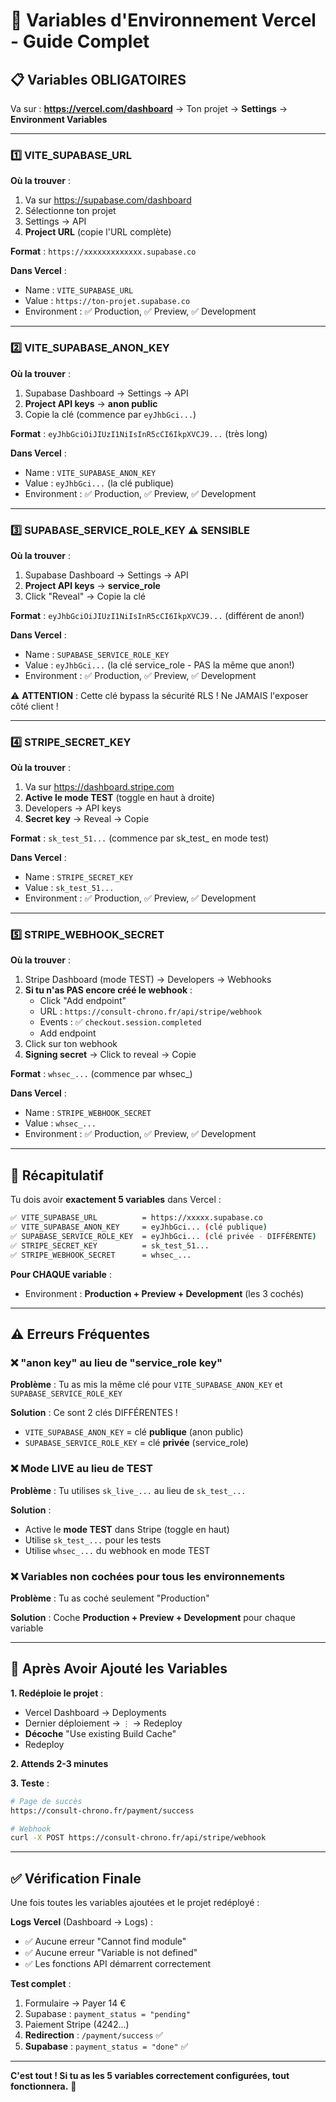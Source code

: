 # 🔐 Variables d'Environnement Vercel - Guide Complet

## 📋 Variables OBLIGATOIRES

Va sur : **https://vercel.com/dashboard** → Ton projet → **Settings** → **Environment Variables**

---

### 1️⃣ VITE_SUPABASE_URL

**Où la trouver** :
1. Va sur https://supabase.com/dashboard
2. Sélectionne ton projet
3. Settings → API
4. **Project URL** (copie l'URL complète)

**Format** : `https://xxxxxxxxxxxxx.supabase.co`

**Dans Vercel** :
- Name : `VITE_SUPABASE_URL`
- Value : `https://ton-projet.supabase.co`
- Environment : ✅ Production, ✅ Preview, ✅ Development

---

### 2️⃣ VITE_SUPABASE_ANON_KEY

**Où la trouver** :
1. Supabase Dashboard → Settings → API
2. **Project API keys** → **anon public**
3. Copie la clé (commence par `eyJhbGci...`)

**Format** : `eyJhbGciOiJIUzI1NiIsInR5cCI6IkpXVCJ9...` (très long)

**Dans Vercel** :
- Name : `VITE_SUPABASE_ANON_KEY`
- Value : `eyJhbGci...` (la clé publique)
- Environment : ✅ Production, ✅ Preview, ✅ Development

---

### 3️⃣ SUPABASE_SERVICE_ROLE_KEY ⚠️ SENSIBLE

**Où la trouver** :
1. Supabase Dashboard → Settings → API
2. **Project API keys** → **service_role**
3. Click "Reveal" → Copie la clé

**Format** : `eyJhbGciOiJIUzI1NiIsInR5cCI6IkpXVCJ9...` (différent de anon!)

**Dans Vercel** :
- Name : `SUPABASE_SERVICE_ROLE_KEY`
- Value : `eyJhbGci...` (la clé service_role - PAS la même que anon!)
- Environment : ✅ Production, ✅ Preview, ✅ Development

⚠️ **ATTENTION** : Cette clé bypass la sécurité RLS ! Ne JAMAIS l'exposer côté client !

---

### 4️⃣ STRIPE_SECRET_KEY

**Où la trouver** :
1. Va sur https://dashboard.stripe.com
2. **Active le mode TEST** (toggle en haut à droite)
3. Developers → API keys
4. **Secret key** → Reveal → Copie

**Format** : `sk_test_51...` (commence par sk_test_ en mode test)

**Dans Vercel** :
- Name : `STRIPE_SECRET_KEY`
- Value : `sk_test_51...`
- Environment : ✅ Production, ✅ Preview, ✅ Development

---

### 5️⃣ STRIPE_WEBHOOK_SECRET

**Où la trouver** :
1. Stripe Dashboard (mode TEST) → Developers → Webhooks
2. **Si tu n'as PAS encore créé le webhook** :
   - Click "Add endpoint"
   - URL : `https://consult-chrono.fr/api/stripe/webhook`
   - Events : ✅ `checkout.session.completed`
   - Add endpoint
3. Click sur ton webhook
4. **Signing secret** → Click to reveal → Copie

**Format** : `whsec_...` (commence par whsec_)

**Dans Vercel** :
- Name : `STRIPE_WEBHOOK_SECRET`
- Value : `whsec_...`
- Environment : ✅ Production, ✅ Preview, ✅ Development

---

## 🎯 Récapitulatif

Tu dois avoir **exactement 5 variables** dans Vercel :

```bash
✅ VITE_SUPABASE_URL          = https://xxxxx.supabase.co
✅ VITE_SUPABASE_ANON_KEY     = eyJhbGci... (clé publique)
✅ SUPABASE_SERVICE_ROLE_KEY  = eyJhbGci... (clé privée - DIFFÉRENTE)
✅ STRIPE_SECRET_KEY          = sk_test_51...
✅ STRIPE_WEBHOOK_SECRET      = whsec_...
```

**Pour CHAQUE variable** :
- Environment : **Production + Preview + Development** (les 3 cochés)

---

## ⚠️ Erreurs Fréquentes

### ❌ "anon key" au lieu de "service_role key"

**Problème** : Tu as mis la même clé pour `VITE_SUPABASE_ANON_KEY` et `SUPABASE_SERVICE_ROLE_KEY`

**Solution** : Ce sont 2 clés DIFFÉRENTES !
- `VITE_SUPABASE_ANON_KEY` = clé **publique** (anon public)
- `SUPABASE_SERVICE_ROLE_KEY` = clé **privée** (service_role)

### ❌ Mode LIVE au lieu de TEST

**Problème** : Tu utilises `sk_live_...` au lieu de `sk_test_...`

**Solution** : 
- Active le **mode TEST** dans Stripe (toggle en haut)
- Utilise `sk_test_...` pour les tests
- Utilise `whsec_...` du webhook en mode TEST

### ❌ Variables non cochées pour tous les environnements

**Problème** : Tu as coché seulement "Production"

**Solution** : Coche **Production + Preview + Development** pour chaque variable

---

## 🔄 Après Avoir Ajouté les Variables

**1. Redéploie le projet** :
- Vercel Dashboard → Deployments
- Dernier déploiement → `⋮` → Redeploy
- **Décoche** "Use existing Build Cache"
- Redeploy

**2. Attends 2-3 minutes**

**3. Teste** :
```bash
# Page de succès
https://consult-chrono.fr/payment/success

# Webhook
curl -X POST https://consult-chrono.fr/api/stripe/webhook
```

---

## ✅ Vérification Finale

Une fois toutes les variables ajoutées et le projet redéployé :

**Logs Vercel** (Dashboard → Logs) :
- ✅ Aucune erreur "Cannot find module"
- ✅ Aucune erreur "Variable is not defined"
- ✅ Les fonctions API démarrent correctement

**Test complet** :
1. Formulaire → Payer 14 €
2. Supabase : `payment_status = "pending"`
3. Paiement Stripe (4242...)
4. **Redirection** : `/payment/success` ✅
5. **Supabase** : `payment_status = "done"` ✅

---

**C'est tout ! Si tu as les 5 variables correctement configurées, tout fonctionnera.** 🎉

